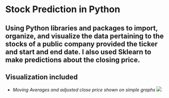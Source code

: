 # Stock Prediction in Python
## Using Python libraries and packages to import, organize, and visualize the data pertaining to the stocks of a public company provided the ticker and start and end date. I also used Sklearn to make predictions about the closing price.  

## Visualization included
+ *Moving Averages and adjusted close price shown on simple graphs*
![](images/moving%20averages%@20with%20the%20adjusted%20close%20price.png)
